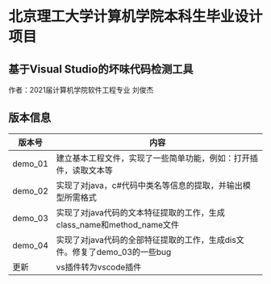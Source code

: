 # 北京理工大学计算机学院本科生毕业设计项目 #
## 基于Visual Studio的坏味代码检测工具 ##
作者：2021届计算机学院软件工程专业 刘俊杰    
## 版本信息 ##
| 版本号 | 内容 |
| ---- | ---- |
| demo_01 | 建立基本工程文件，实现了一些简单功能，例如：打开插件，读取文本等 |
| demo_02 | 实现了对java，c#代码中类名等信息的提取，并输出模型所需格式 |
| demo_03 | 实现了对java代码的文本特征提取的工作，生成class_name和method_name文件 |
| demo_04 | 实现了对java代码的全部特征提取的工作，生成dis文件。修复了demo_03的一些bug |
| 更新 | vs插件转为vscode插件 |
